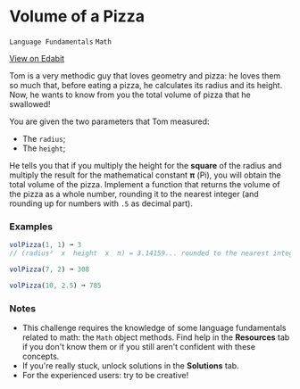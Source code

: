# Volume of a Pizza

`Language Fundamentals` `Math`

[View on Edabit](https://edabit.com/challenge/zuXtbkRZnDnnkf3i4)

Tom is a very methodic guy that loves geometry and pizza: he loves them so much that, before eating a pizza, he calculates its radius and its height. Now, he wants to know from you the total volume of pizza that he swallowed!

You are given the two parameters that Tom measured:

- The `radius`;
- The `height`;

He tells you that if you multiply the height for the **square** of the radius and multiply the result for the mathematical constant **π** (Pi), you will obtain the total volume of the pizza. Implement a function that returns the volume of the pizza as a whole number, rounding it to the nearest integer (and rounding up for numbers with `.5` as decimal part).

### Examples

```js
volPizza(1, 1) ➞ 3
// (radius²  x  height  x  π) = 3.14159... rounded to the nearest integer

volPizza(7, 2) ➞ 308

volPizza(10, 2.5) ➞ 785
```

### Notes

- This challenge requires the knowledge of some language fundamentals related to math: the `Math` object methods. Find help in the **Resources** tab if you don't know them or if you still aren't confident with these concepts.
- If you're really stuck, unlock solutions in the **Solutions** tab.
- For the experienced users: try to be creative!
